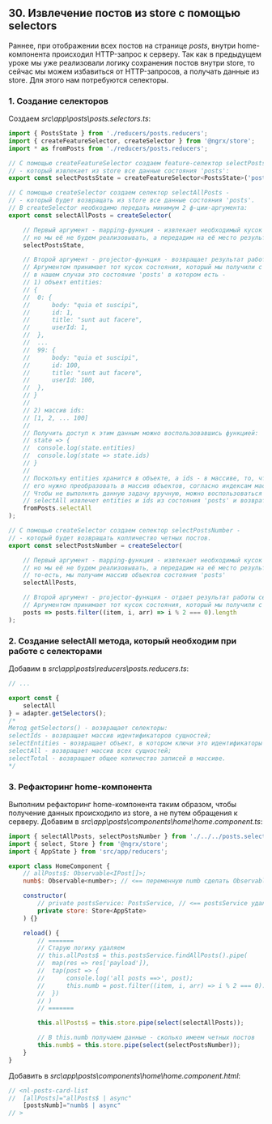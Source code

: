 ## 30. Извлечение постов из store с помощью selectors 

Раннее, при отображении всех постов на странице *posts*, внутри home-компонента происходил HTTP-запрос к серверу. Так как в предыдущем уроке мы уже реализовали логику сохранения постов внутри store, то сейчас мы можем избавиться от HTTP-запросов, а получать данные из store. Для этого нам потребуются селекторы.

### 1. Создание селекторов 

Создаем *src\app\posts\posts.selectors.ts*:
```js
import { PostsState } from './reducers/posts.reducers';
import { createFeatureSelector, createSelector } from '@ngrx/store';
import * as fromPosts from './reducers/posts.reducers';

// С помощью createFeatureSelector создаем feature-селектор selectPostsState - 
// - который извлекает из store все данные состояния 'posts':
export const selectPostsState = createFeatureSelector<PostsState>('posts');

// С помощью createSelector создаем селектор selectAllPosts -
// - который будет возвращать из store все данные состояния 'posts'.
// В createSelector необходимо передать минимум 2 ф-ции-аргумента:
export const selectAllPosts = createSelector(

	// Первый аргумент - mapping-функция - извлекает необходимый кусок состояния из store,
	// но мы её не будем реализовывать, а передадим на её место результат работы селектора selectPostsState
	selectPostsState,

	// Второй аргумент - projector-функция - возвращает результат работы селектора.
	// Аргументом принимает тот кусок состояния, который мы получили с помощью mapping-функции, 
	// в нашем случаи это состояние 'posts' в котором есть -
	// 1) объект entities:
	// {
	// 	0: {
	// 		body: "quia et suscipi",
	// 		id: 1,
	// 		title: "sunt aut facere",
	// 		userId: 1,                   
	// 	},
	// 	...
	// 	99: {
	// 		body: "quia et suscipi",
	// 		id: 100,
	// 		title: "sunt aut facere",
	// 		userId: 100,                   
	// 	},
	// }
	// 
	// 2) массив ids:
	// [1, 2, ... 100]
	// 
	// Получить доступ к этим данным можно воспользовавшись функцией:
	// state => {
	// 	console.log(state.entities)
	// 	console.log(state => state.ids)
	// }
	// 
	// Поскольку entities хранится в объекте, а ids - в массиве, то, чтобы корректно работать с объектном entities,
	// его нужно преобразовать в массив объектов, согласно индексам массива ids.
	// Чтобы не выполнять данную задачу вручную, можно воспользоваться методом selectAll, который предоставляет adapter.
	// selectAll извлечет entities и ids из состояния 'posts' и возвратит массив объектов:
	fromPosts.selectAll
);

// С помощью createSelector создаем селектор selectPostsNumber -
// - который будет возвращать колличество четных постов.
export const selectPostsNumber = createSelector(

	// Первый аргумент - mapping-функция - извлекает необходимый кусок состояния из store,
	// но мы её не будем реализовывать, а передадим на её место результат работы селектора selectAllPosts,
	// то-есть, мы получим массив объектов состояния 'posts'
	selectAllPosts,

	// Второй аргумент - projector-функция - отдает результат работы селектора.
	// Аргументом принимает тот кусок состояния, который мы получили с помощью mapping-функции
	posts => posts.filter((item, i, arr) => i % 2 === 0).length
);    
```

### 2. Создание selectAll метода, который необходим при работе с селекторами

Добавим в *src\app\posts\reducers\posts.reducers.ts*:
```js
// ...

export const {
	selectAll
} = adapter.getSelectors();
/*
Метод getSelectors() - возвращает селекторы:
selectIds - возвращает массив идентификаторов сущностей;
selectEntities - возвращает объект, в котором ключи это идентификаторы записей, а значения - сами записи;
selectAll - возвращает массив всех сущностей;
selectTotal - возвращает общее количество записей в массиве.
*/
```

### 3. Рефакторинг home-компонента

Выполним рефакторинг home-компонента таким образом, чтобы получение данных происходило из store, а не путем обращения к серверу. Добавим в *src\app\posts\components\home\home.component.ts*:
```js
import { selectAllPosts, selectPostsNumber } from './../../posts.selectors';
import { select, Store } from '@ngrx/store';
import { AppState } from 'src/app/reducers';

export class HomeComponent {
	// allPosts$: Observable<IPost[]>;
	numb$: Observable<number>; // <== переменную numb сделать Observable

	constructor(
		// private postsService: PostsService, // <== postsService удаляем
		private store: Store<AppState>
	) {}

	reload() {
		// =======
		// Старую логику удаляем
		// this.allPosts$ = this.postsService.findAllPosts().pipe(
		// 	map(res => res['payload']),
		// 	tap(post => {
		// 		console.log('all posts ==>', post);
		// 		this.numb = post.filter((item, i, arr) => i % 2 === 0).length;
		// 	})
		// )
		// =======

		this.allPosts$ = this.store.pipe(select(selectAllPosts));

		// В this.numb получаем данные - сколько имеем четных постов 
		this.numb$ = this.store.pipe(select(selectPostsNumber));
	}
}
```

Добавить в *src\app\posts\components\home\home.component.html*:
```js
// <nl-posts-card-list
// 	[allPosts]="allPosts$ | async"
	[postsNumb]="numb$ | async"
// >
```
